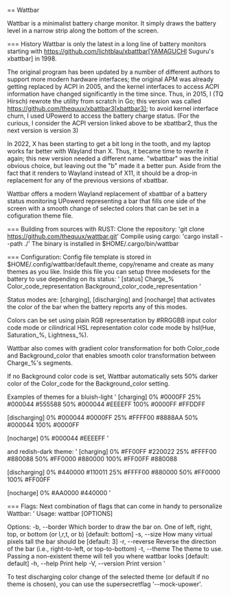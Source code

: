 == Wattbar

Wattbar is a minimalist battery charge monitor. It simply draws the battery
level in a narrow strip along the bottom of the screen.


=== History
Wattbar is only the latest in a long line of battery monitors starting with
https://github.com/lichtblau/xbattbar[YAMAGUCHI Suguru's xbattbar] in 1998.

The original program has been updated by a number of different authors to support
more modern hardware interfaces; the original APM was already getting replaced by
ACPI in 2005, and the kernel interfaces to access ACPI information have changed
significantly in the time since. Thus, in 2015, I (TQ Hirsch) rewrote the utility
from scratch in Go; this version was called https://github.com/thequux/xbattbar3[xbattbar3];
to avoid kernel interface churn, I used UPowerd to access the battery charge status.
(For the curious, I consider the ACPI version linked above to be xbattbar2, thus the
next version is version 3)

In 2022, X has been starting to get a bit long in the tooth, and my laptop works
far better with Wayland than X. Thus, it became time to rewrite it again; this new
version needed a different name. "wbattbar" was the initial obvious choice, but
leaving out the "b" made it a better pun. Aside from the fact that it renders to
Wayland instead of X11, it should be a drop-in replacement for any of the previous
versions of xbattbar.

Wattbar offers a modern Wayland replacement of xbattbar of a battery status 
monitoring UPowerd representing a bar that fills one side of the screen with a 
smooth change of selected colors that can be set in a cofiguration theme file.

=== Building from sources with RUST:
Clone the repository:
'git clone https://github.com/thequux/wattbar.git'
Compile using cargo:
'cargo install --path ./'
The binary is installed in $HOME/.cargo/bin/wattbar

=== Configuration:
Config file template is stored in $HOME/.config/wattbar/default.theme, copy/rename 
and create as many themes as you like. Inside this file you can setup three modesets 
for the battery to use depending on its status:
'
[status]
Charge_%	Color_code_representation	Background_color_code_representation
'

Status modes are:
[charging], [discharging] and [nocharge] that activates the color of the bar when 
the battery reports any of this modes.

Colors can be set using plain RGB representation by #RRGGBB input color code mode 
or cilindrical HSL representation color code mode by hsl(Hue, Saturation_%, Lightness_%).

Wattbar also comes with gradient color transformation for both Color_code and
Background_color that enables smooth color transformation between Charge_%'s segments.

If no Background color code is set, Wattbar automatically sets 50% darker color
of the Color_code for the Background_color setting.

Examples of themes for a bluish-light
'
[charging]
0%	#0000FF
25%	#000044 #555588
50%	#000044	#EEEEFF
100%	#0000FF #FFDDFF

[discharging]
0%	#000044	#0000FF
25%	#FFFF00 #8888AA
50%	#000044
100%	#0000FF

[nocharge]
0%	#000044 #EEEEFF
'

and redish-dark theme:
'
[charging]
0%	#FF00FF #220022
25%	#FFFF00 #880088
50%	#FF0000	#880000
100%	#FF00FF #880088

[discharging]
0%	#440000	#110011
25%	#FFFF00 #880000
50%	#FF0000
100%	#FF00FF

[nocharge]
0%	#AA0000 #440000
'

=== Flags:
Next combination of flags that can come in handy to personalize Wattbar:
'
Usage: wattbar [OPTIONS]

Options:
  -b, --border <BORDER>  Which border to draw the bar on. One of left, right, top, 
  or bottom (or l,r,t, or b) [default: bottom]
  -s, --size <SIZE>      How many virtual pixels tall the bar should be [default: 3]
  -r, --reverse          Reverse the direction of the bar (i.e., right-to-left, or 
  top-to-bottom)
  -t, --theme <THEME>    The theme to use. Passing a non-existent theme will tell you 
  where wattbar looks [default: default]
  -h, --help             Print help
  -V, --version          Print version
'

To test discharging color change of the selected theme (or default if no theme is chosen), you 
can use the supersecretflag '--mock-upower'.

